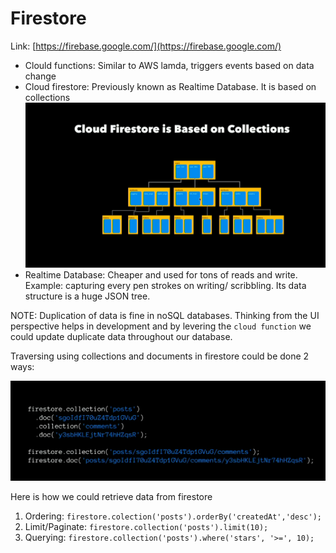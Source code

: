 # Firestore

Link: [https://firebase.google.com/](https://firebase.google.com/)


- Clould functions: Similar to AWS lamda, triggers events based on data change
- Cloud firestore: Previously known as Realtime Database. It is based on collections
![img.png](./img.png)
- Realtime Database: Cheaper and used for tons of reads and write. Example: capturing every pen strokes on writing/ scribbling. Its data structure is a huge JSON tree.

NOTE: Duplication of data is fine in noSQL databases. Thinking from the UI perspective helps in development and by levering the `cloud function` we could update duplicate data throughout our database.

Traversing using collections and documents in firestore could be done 2 ways:

![img_1.png](./img_1.png)

Here is how we could retrieve data from firestore
1. Ordering: `firestore.colection('posts').orderBy('createdAt','desc');`
2. Limit/Paginate: `firestore.collection('posts').limit(10);`
3. Querying: `firestore.collection('posts').where('stars', '>=', 10);`
